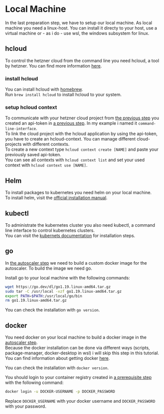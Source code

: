 # Local Machine
In the last preparation step, we have to setup our local machine. As local machine you need a linux-host. You can install it directy to your host, use a virtual machine or - as i do - use wsl, the windows subsystem for linux.  

## hcloud
To control the hetzner cloud from the command line you need hcloud, a tool by hetzner. You can find more information [here](https://github.com/hetznercloud/cli).

### install hcloud
You can install hcloud with [homebrew](https://brew.sh/).  
Run `brew install hcloud` to install hcloud to your system. 

### setup hcloud context
To communicate with your hetzner cloud project from [the previous step](../hetzner/#create-project) you created an api-token in [a previous step](../hetzner/#create-api-tokens). In my example i named it `command-line-interface`.  
To link the cloud project with the hcloud application by using the api-token, you have to create an hcloud-context. You can manage different cloud-projects with different contexts.  
To create a new context type `hcloud context create [NAME]` and paste your previously saved api-token.  
You can see all contexts with `hcloud context list` and set your used context with `hcloud context use [NAME]`. 

## Helm
To install packages to kubernetes you need helm on your local machine.  
To install helm, visit the [official installation manual](https://helm.sh/docs/intro/install/#from-script). 

## kubectl
To administrate the kubernetes cluster you also need kubectl, a command line interface to control kubernetes clusters.  
You can visit the [kubernets documentation](https://kubernetes.io/docs/tasks/tools/install-kubectl-linux/#install-kubectl-binary-with-curl-on-linux) for installation steps.  

## go
In [the autoscaler step](../../deployment/cluster-autoscaler/#create-autoscaler-image) we need to build a custom docker image for the autoscaler. To build the image we need go.

Install go to your local machine with the following commands:
```bash
wget https://go.dev/dl/go1.19.linux-amd64.tar.gz
sudo tar -C /usr/local -xzf go1.19.linux-amd64.tar.gz
export PATH=$PATH:/usr/local/go/bin
rm go1.19.linux-amd64.tar.gz
```

You can check the installation with `go version`. 

## docker
You need docker on your local machine to build a docker image in the [autoscaler step](../../deployment/cluster-autoscaler/#create-autoscaler-image).  
Because the docker installation can be done via different ways (scripts, package-manager, docker-desktop in wsl) i will skip this step in this tutorial. 
You can find information about getting docker [here](https://docs.docker.com/get-docker/). 

You can check the installation with `docker version`. 

You should login to your container registry created in [a prerequisite step](../container-repository/#create-account) with the following command:
```bash
docker login -u DOCKER-USERNAME -p DOCKER_PASSWORD
```
Replace `DOCKER_USERNAME` with your docker username and `DOCKER_PASSWORD` with your password.
